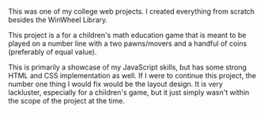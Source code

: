 This was one of my college web projects. I created everything from scratch besides the WinWheel Library.

This project is a for a children's math education game that is meant to be played on a number line with a two pawns/movers and
a handful of coins (preferably of equal value).

This is primarily a showcase of my JavaScript skills, but has some strong HTML and CSS implementation as well.
If I were to continue this project, the number one thing I would fix would be the layout design. It is very lackluster,
especially for a children's game, but it just simply wasn't within the scope of the project at the time.